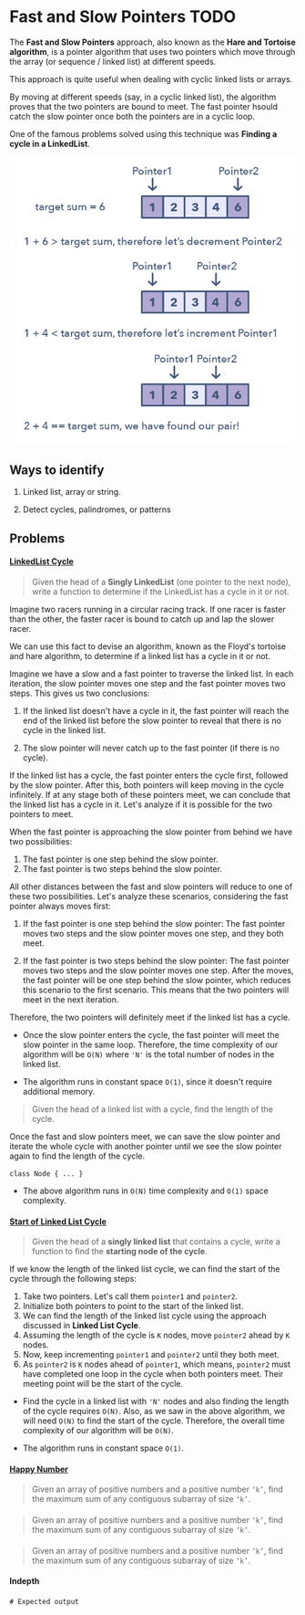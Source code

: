 #  Fast and Slow Pointers TODO

The **Fast and Slow Pointers** approach, also known as the **Hare and Tortoise algorithm**, is a pointer algorithm that uses two pointers which move through the array (or sequence / linked list) at different speeds.

This approach is quite useful when dealing with cyclic linked lists or arrays.

By moving at different speeds (say, in a cyclic linked list), the algorithm proves that the two pointers are bound to meet. The fast pointer hsould catch the slow pointer once both the pointers are in a cyclic loop.

One of the famous problems solved using this technique was **Finding a cycle in a LinkedList**. 



![two pointers](../../../assets/two_pointers.png)


## Ways to identify

1. Linked list, array or string.

2. Detect cycles, palindromes, or patterns  

## Problems

#### [LinkedList Cycle]() 

> Given the head of a **Singly LinkedList** (one pointer to the next node), write a function to determine if the LinkedList has a cycle in it or not.

Imagine two racers running in a circular racing track. If one racer is faster than the other, the faster racer is bound to catch up and lap the slower racer. 

We can use this fact to devise an algorithm, known as the Floyd's tortoise and hare algorithm, to determine if a linked list has a cycle in it or not. 

Imagine we have a slow and a fast pointer to traverse the linked list. In each iteration, the slow pointer moves one step and the fast pointer moves two steps. This gives us two conclusions: 

1. If the linked list doesn't have a cycle in it, the fast pointer will reach the end of the linked list before the slow pointer to reveal that there is no cycle in the linked list. 

2. The slow pointer will never catch up to the fast pointer (if there is no cycle). 

If the linked list has a cycle, the fast pointer enters the cycle first, followed by the slow pointer. After this, both pointers will keep moving in the cycle infinitely. 
If at any stage both of these pointers meet, we can conclude that the linked list has a cycle in it. Let's analyze if it is possible for the two pointers to meet.

When the fast pointer is approaching the slow pointer from behind we have two possibilities: 
1. The fast pointer is one step behind the slow pointer.
2. The fast pointer is two steps behind the slow pointer.

All other distances between the fast and slow pointers will reduce to one of these two possibilities. Let's analyze these scenarios, considering the fast pointer always moves first:

1. If the fast pointer is one step behind the slow pointer: The fast pointer moves two steps and the slow pointer moves one step, and they both meet.

2. If the fast pointer is two steps behind the slow pointer: The fast pointer moves two steps and the slow pointer moves one step. After the moves, the fast pointer will be one step behind the slow pointer, which reduces this scenario to the first scenario. This means that the two pointers will meet in the next iteration.

Therefore, the two pointers will definitely meet if the linked list has a cycle.


- Once the slow pointer enters the cycle, the fast pointer will meet the slow pointer in the same loop. Therefore, the time complexity of our algorithm will be `O(N)` where `'N'` is the total number of nodes in the linked list.

- The algorithm runs in constant space `O(1)`, since it doesn't require additional memory.


> Given the head of a linked list with a cycle, find the length of the cycle.

Once the fast and slow pointers meet, we can save the slow pointer and iterate the whole cycle with another pointer until we see the slow pointer again to find the length of the cycle.

```
class Node { ... }
```
- The above algorithm runs in `O(N)` time complexity and `O(1)` space complexity.



#### [Start of Linked List Cycle](link)

> Given the head of a **singly linked list** that contains a cycle, write a function to find the **starting node of the cycle**.

If we know the length of the linked list cycle, we can find the start of the cycle through the following steps:

1. Take two pointers. Let's call them `pointer1` and `pointer2`.
2. Initialize both pointers to point to the start of the linked list. 
3. We can find the length of the linked list cycle using the approach discussed in **Linked List Cycle**.
4. Assuming the length of the cycle is `K` nodes, move `pointer2` ahead by `K` nodes. 
5. Now, keep incrementing `pointer1` and `pointer2` until they both meet.
6. As `pointer2` is `K` nodes ahead of `pointer1`, which means, `pointer2` must have completed one loop in the cycle when both pointers meet. Their meeting point will be the start of the cycle.

- Find the cycle in a linked list with `'N'` nodes and also finding the length of the cycle requires `O(N)`. Also, as we saw in the above algorithm, we will need `O(N)` to find the start of the cycle. Therefore, the overall time complexity of our algorithm will be `O(N)`.

- The algorithm runs in constant space `O(1)`. 

#### [Happy Number](link)

> Given an array of positive numbers and a positive number `‘k’`, find the maximum sum of any contiguous subarray of size `‘k’`.

#### [](link)

> Given an array of positive numbers and a positive number `‘k’`, find the maximum sum of any contiguous subarray of size `‘k’`.

#### [](link)

> Given an array of positive numbers and a positive number `‘k’`, find the maximum sum of any contiguous subarray of size `‘k’`.


#### Indepth 



```
# Expected output
```

